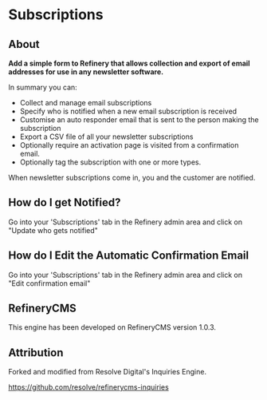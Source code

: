 # Subscriptions

## About

__Add a simple form to Refinery that allows collection and export of email addresses for use in any newsletter software.__

In summary you can:

* Collect and manage email subscriptions
* Specify who is notified when a new email subscription is received
* Customise an auto responder email that is sent to the person making the subscription
* Export a CSV file of all your newsletter subscriptions
* Optionally require an activation page is visited from a confirmation email.
* Optionally tag the subscription with one or more types.

When newsletter subscriptions come in, you and the customer are notified.

## How do I get Notified?

Go into your 'Subscriptions' tab in the Refinery admin area and click on "Update who gets notified"

## How do I Edit the Automatic Confirmation Email

Go into your 'Subscriptions' tab in the Refinery admin area and click on "Edit confirmation email"

## RefineryCMS

This engine has been developed on RefineryCMS version 1.0.3.

## Attribution

Forked and modified from Resolve Digital's Inquiries Engine.

https://github.com/resolve/refinerycms-inquiries

